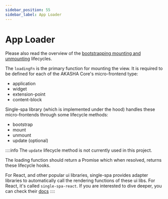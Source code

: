 ```yaml
---
sidebar_position: 55
sidebar_label: App Loader
---
```


# App Loader

Please also read the overview of the [bootstrapping mounting and unmounting](./index.md#the-bootstrapping-mounting-and-unmounting-part) lifecycles.

The `loadingFn` is the primary function for mounting the view. It is required to be defined for each of the AKASHA Core's micro-frontend type:

- application
- widget
- extension-point
- content-block

Single-spa library (which is implemented under the hood) handles these micro-frontends through some lifecycle methods:

- bootstrap
- mount
- unmount
- update (optional)

::::info
The `update` lifecycle method is not currently used in this project.

The loading function should return a Promise which when resolved, returns these lifecycle hooks.

For React, and other popular ui libraries, single-spa provides adapter libraries to automatically call the rendering functions of these ui libs. For React, it's called `single-spa-react`. If you are interested to dive deeper, you can check their [docs](https://single-spa.js.org/docs/getting-started-overview)
::::
